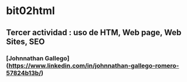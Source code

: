 # bit02html
## Tercer actividad : uso de HTM, Web page, Web Sites, SEO
### [Johnnathan Gallego] (https://www.linkedin.com/in/johnnathan-gallego-romero-57824b13b/)
